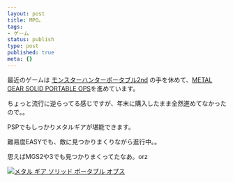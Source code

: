 ```yaml
---
layout: post
title: MPO。
tags:
- ゲーム
status: publish
type: post
published: true
meta: {}
---
```

最近のゲームは <a href="http://www.capcom.co.jp/monsterhunter/P2nd/">モンスターハンターポータブル2nd</a> の手を休めて、<a title="METAL GEAR SOLID PORTABLE OPS" href="http://www.konami.jp/gs/game/mpo/index.html">METAL GEAR SOLID PORTABLE OPS</a>を進めています。

ちょっと流行に逆らってる感じですが、年末に購入したまま全然進めてなかったので。。

PSPでもしっかりメタルギアが堪能できます。

難易度EASYでも、敵に見つかりまくりながら進行中。。

思えばMGS2や3でも見つかりまくってたなあ。orz

<a href="http://www.amazon.co.jp/exec/obidos/ASIN/B000FPUZ2I/masawo-22/ref=nosim/" name="amazletlink" target="_blank"><img src="http://ec1.images-amazon.com/images/I/31ZVP83MQCL.jpg" alt="メタル ギア ソリッド ポータブル オプス" style="border: none;" /></a>
